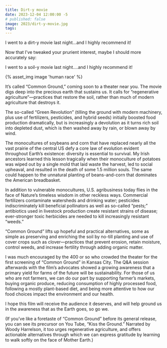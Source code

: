 ```yaml
---
title: Dirt-y movie
date: 2023-12-04 12:00:00 -5
# published: false
image: 2023/dirt-y-movie.jpg
tags:
---
```

I went to a dirt-y movie last night…and I highly recommend it!

Now that I’ve tweaked your prurient interest, maybe I should more accurately say:

I went to a soil-y movie last night.…and I highly recommend it!

<!-- excerpt -->
{% asset_img image 'human race' %}

It’s called “Common Ground,” coming soon to a theater near you. The movie digs
deep into the precious earth that sustains us. It calls for “regenerative
agriculture”—practices that restore the soil, rather than much of modern
agriculture that destroys it. 

The so-called “Green Revolution” (tilling the ground with modern machinery,
plus use of fertilizers, pesticides, and hybrid seeds) initially boosted food
production dramatically, but is increasingly a devolution as it turns rich soil
into depleted dust, which is then washed away by rain, or blown away by wind. 

The monocultures of soybeans and corn that have replaced nearly all the vast
prairie of the central US defy a core law of evolution evident throughout
Earth’s existence: diversity is essential to survival. My Irish ancestors
learned this lesson tragically when their monoculture of potatoes was wiped out
by a single mold that laid waste the harvest, led to social upheaval, and
resulted in the death of some 1.5 million souls. The same could happen to the
unnatural planting of beans-and-corn that dominates the American breadbasket.  

In addition to vulnerable monocultures, U.S. agribusiness today flies in the
face of Nature’s timeless wisdom in other reckless ways. Commercial fertilizers
contaminate watersheds and drinking water; pesticides indiscriminately kill
beneficial pollinators as well as so-called “pests;” antibiotics used in
livestock production create resistant strains of disease; ever-stronger toxic
herbicides are needed to kill increasingly resistant “weeds.” 

“Common Ground” lifts up hopeful and practical alternatives, some as simple as
preserving and enriching the soil by no-till planting and use of cover crops
such as clover—practices that prevent erosion, retain moisture, control weeds,
and increase fertility through adding organic matter.

I was much encouraged by the 400 or so who crowded the theater for the first
screening of “Common Ground” in Kansas City. The Q&A session afterwards with
the film’s advocates showed a growing awareness that a primary yield for farms
of the future will be sustainability. For those of us who are not farmers, we
can do our part by supporting farmer’s markets, buying organic produce,
reducing consumption of highly processed food, following a mostly plant-based
diet, and being more attentive to how our food choices impact the environment
and our health. 

I hope this film will receive the audience it deserves, and will help ground us
in the awareness that as the Earth goes, so go we. 

(If you’ve like a foretaste of “Common Ground” before its general release, you
can see its precursor on You Tube, “Kiss the Ground.” Narrated by Woody
Harrelson, it too urges regenerative agriculture, and offers actionable
alternatives through which we can express gratitude by learning to walk softly
on the face of Mother Earth.)


